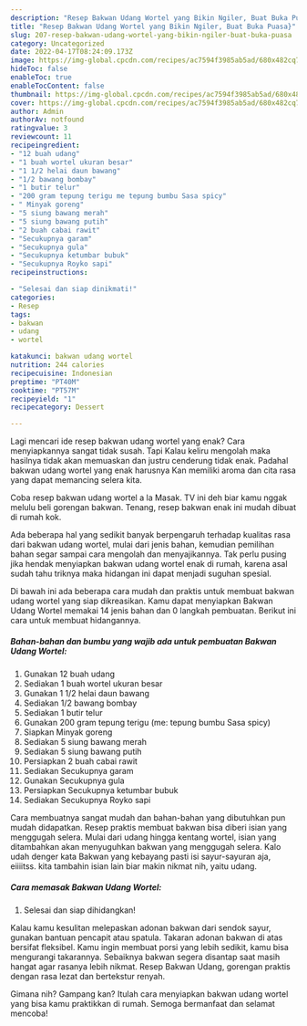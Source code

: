 ```yaml
---
description: "Resep Bakwan Udang Wortel yang Bikin Ngiler, Buat Buka Puasa}"
title: "Resep Bakwan Udang Wortel yang Bikin Ngiler, Buat Buka Puasa}"
slug: 207-resep-bakwan-udang-wortel-yang-bikin-ngiler-buat-buka-puasa
category: Uncategorized
date: 2022-04-17T08:24:09.173Z
image: https://img-global.cpcdn.com/recipes/ac7594f3985ab5ad/680x482cq70/bakwan-udang-wortel-foto-resep-utama.jpg
hideToc: false
enableToc: true
enableTocContent: false
thumbnail: https://img-global.cpcdn.com/recipes/ac7594f3985ab5ad/680x482cq70/bakwan-udang-wortel-foto-resep-utama.jpg
cover: https://img-global.cpcdn.com/recipes/ac7594f3985ab5ad/680x482cq70/bakwan-udang-wortel-foto-resep-utama.jpg
author: Admin
authorAv: notfound
ratingvalue: 3
reviewcount: 11
recipeingredient:
- "12 buah udang"
- "1 buah wortel ukuran besar"
- "1 1/2 helai daun bawang"
- "1/2 bawang bombay"
- "1 butir telur"
- "200 gram tepung terigu me tepung bumbu Sasa spicy"
- " Minyak goreng"
- "5 siung bawang merah"
- "5 siung bawang putih"
- "2 buah cabai rawit"
- "Secukupnya garam"
- "Secukupnya gula"
- "Secukupnya ketumbar bubuk"
- "Secukupnya Royko sapi"
recipeinstructions:

- "Selesai dan siap dinikmati!"
categories:
- Resep
tags:
- bakwan
- udang
- wortel

katakunci: bakwan udang wortel 
nutrition: 244 calories
recipecuisine: Indonesian
preptime: "PT40M"
cooktime: "PT57M"
recipeyield: "1"
recipecategory: Dessert

---
```



Lagi mencari ide resep bakwan udang wortel yang enak? Cara menyiapkannya sangat tidak susah. Tapi Kalau keliru mengolah maka hasilnya tidak akan memuaskan dan justru cenderung tidak enak. Padahal bakwan udang wortel yang enak harusnya Kan memiliki aroma dan cita rasa yang dapat memancing selera kita.


Coba resep bakwan udang wortel a la Masak. TV ini deh biar kamu nggak melulu beli gorengan bakwan. Tenang, resep bakwan enak ini mudah dibuat di rumah kok.

Ada beberapa hal yang sedikit banyak berpengaruh terhadap kualitas rasa dari bakwan udang wortel, mulai dari jenis bahan, kemudian pemilihan bahan segar sampai cara mengolah dan menyajikannya. Tak perlu pusing jika hendak menyiapkan bakwan udang wortel enak di rumah, karena asal sudah tahu triknya maka hidangan ini dapat menjadi suguhan spesial.


Di bawah ini ada beberapa cara mudah dan praktis untuk membuat bakwan udang wortel yang siap dikreasikan. Kamu dapat menyiapkan Bakwan Udang Wortel memakai 14 jenis bahan dan 0 langkah pembuatan. Berikut ini cara untuk membuat hidangannya.

<!--inarticleads1-->

##### Bahan-bahan dan bumbu yang wajib ada untuk pembuatan Bakwan Udang Wortel:

1. Gunakan 12 buah udang
1. Sediakan 1 buah wortel ukuran besar
1. Gunakan 1 1/2 helai daun bawang
1. Sediakan 1/2 bawang bombay
1. Sediakan 1 butir telur
1. Gunakan 200 gram tepung terigu (me: tepung bumbu Sasa spicy)
1. Siapkan  Minyak goreng
1. Sediakan 5 siung bawang merah
1. Sediakan 5 siung bawang putih
1. Persiapkan 2 buah cabai rawit
1. Sediakan Secukupnya garam
1. Gunakan Secukupnya gula
1. Persiapkan Secukupnya ketumbar bubuk
1. Sediakan Secukupnya Royko sapi


Cara membuatnya sangat mudah dan bahan-bahan yang dibutuhkan pun mudah didapatkan. Resep praktis membuat bakwan bisa diberi isian yang menggugah selera. Mulai dari udang hingga kentang wortel, isian yang ditambahkan akan menyuguhkan bakwan yang menggugah selera. Kalo udah denger kata Bakwan yang kebayang pasti isi sayur-sayuran aja, eiiiitss. kita tambahin isian lain biar makin nikmat nih, yaitu udang. 

<!--inarticleads2-->

##### Cara memasak Bakwan Udang Wortel:


1. Selesai dan siap dihidangkan!

Kalau kamu kesulitan melepaskan adonan bakwan dari sendok sayur, gunakan bantuan pencapit atau spatula. Takaran adonan bakwan di atas bersifat fleksibel. Kamu ingin membuat porsi yang lebih sedikit, kamu bisa mengurangi takarannya. Sebaiknya bakwan segera disantap saat masih hangat agar rasanya lebih nikmat. Resep Bakwan Udang, gorengan praktis dengan rasa lezat dan bertekstur renyah. 

Gimana nih? Gampang kan? Itulah cara menyiapkan bakwan udang wortel yang bisa kamu praktikkan di rumah. Semoga bermanfaat dan selamat mencoba!
